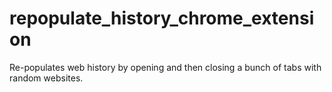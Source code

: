 # repopulate_history_chrome_extension
Re-populates web history by opening and then closing a bunch of tabs with random websites.
